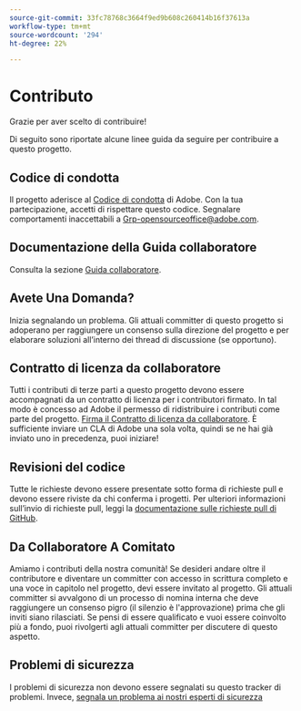 ```yaml
---
source-git-commit: 33fc78768c3664f9ed9b608c260414b16f37613a
workflow-type: tm+mt
source-wordcount: '294'
ht-degree: 22%

---
```

# Contributo

Grazie per aver scelto di contribuire!

Di seguito sono riportate alcune linee guida da seguire per contribuire a questo progetto.

## Codice di condotta

Il progetto aderisce al [Codice di condotta](code-of-conduct.md) di Adobe. Con la tua partecipazione, accetti di rispettare questo codice. Segnalare comportamenti inaccettabili a
[Grp-opensourceoffice@adobe.com](mailto:Grp-opensourceoffice@adobe.com).

## Documentazione della Guida collaboratore

Consulta la sezione [Guida collaboratore](https://experienceleague.adobe.com/docs/contributor/contributor-guide/introduction.html?lang=it).

## Avete Una Domanda?

Inizia segnalando un problema. Gli attuali committer di questo progetto si adoperano per raggiungere un consenso sulla direzione del progetto e per elaborare soluzioni all’interno dei thread di discussione (se opportuno).

## Contratto di licenza da collaboratore

Tutti i contributi di terze parti a questo progetto devono essere accompagnati da un contratto di licenza per i contributori firmato. In tal modo è concesso ad Adobe il permesso di ridistribuire i contributi come parte del progetto. [Firma il Contratto di licenza da collaboratore](http://opensource.adobe.com/cla.html). È sufficiente inviare un CLA di Adobe una sola volta, quindi se ne hai già inviato uno in precedenza, puoi iniziare!

## Revisioni del codice

Tutte le richieste devono essere presentate sotto forma di richieste pull e devono essere riviste da chi conferma i progetti. Per ulteriori informazioni sull’invio di richieste pull, leggi la [documentazione sulle richieste pull di GitHub](https://help.github.com/articles/about-pull-requests/).

<!--
Lastly, please follow the [pull request template](PULL_REQUEST_TEMPLATE.md) when
submitting a pull request!
-->

## Da Collaboratore A Comitato

Amiamo i contributi della nostra comunità! Se desideri andare oltre il contributore e diventare un committer con accesso in scrittura completo e una voce in capitolo nel progetto, devi essere invitato al progetto. Gli attuali committer si avvalgono di un processo di nomina interna che deve raggiungere un consenso pigro (il silenzio è l&#39;approvazione) prima che gli inviti siano rilasciati. Se pensi di essere qualificato e vuoi essere coinvolto più a fondo, puoi rivolgerti agli attuali committer per discutere di questo aspetto.

## Problemi di sicurezza

I problemi di sicurezza non devono essere segnalati su questo tracker di problemi. Invece, [segnala un problema ai nostri esperti di sicurezza](https://helpx.adobe.com/it/security/alertus.html)
